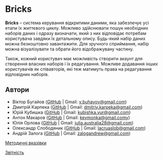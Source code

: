 # Bricks

**Bricks** – система керування відкритими даними, яка забезпечує усі етапи їх життєвого циклу. Можливо здійснювати пошук необхідних наборів даних і одразу визначати, який з них відповідає потребам користувача завдяки їх детальному опису. Будь-який набір даних можна безкоштовно завантажити. Для зручного сприймання, набір можна візуалізувати та обрати його відображувану частину.

Також, кожний користувач має можливість створити акаунт для створення власних наборів і їх редагування. Можливе додавання інших користувачів як співавторів, які теж матимуть права на редагування відповідних наборів.

## Автори
  * Віктор Бугайов ([GitHub](https://github.com/mixolydian-b6) | Gmail: v.buhayov@gmail.com)
  * Дмитрій Карпека ([GitHub](https://github.com/vergilinyan) | Gmail: dmitriy.karpeka@gmail.com)
  * Юрій Кубишка ([GitHub](https://github.com/Yuras-KARAS-2019) | Gmail: kubishka.yur@gmail.com)
  * Антон Макаров ([GitHub](https://github.com/pagantin) | Gmail: keymonka@gmail.comy)
  * Юлія Орлова ([GitHub](https://github.com/Julia-Orlova) | Gmail: julia.australia28@gmail.com)
  * Олександр Слободяник ([GitHub](https://github.com/Eigas) | Gmail: lacruaslob@gmail.com)
  * Андрій Залога ([GitHub](https://github.com/fuckingsore) | Gmail: zalogandrew@gmail.com)

[Методичні вказівки](https://github.com/boldak/database_basics_template/blob/master/guidelines/guidelines.md)

[Звітність](https://docs.google.com/spreadsheets/d/1ePb9OBB7ox0E5-GAh2r6ZU3j--PpAROCUfqzA17kL20/edit?usp=sharing)
